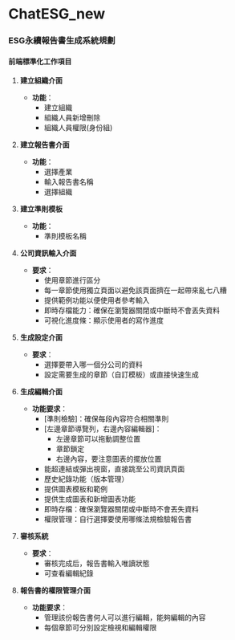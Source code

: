 # ChatESG_new

### ESG永續報告書生成系統規劃

#### 前端標準化工作項目

1. **建立組織介面**

   - **功能**：
     - 建立組織
     - 組織人員新增刪除
     - 組織人員權限(身份組)

2. **建立報告書介面**

   - **功能**：
     - 選擇產業
     - 輸入報告書名稱
     - 選擇組織

3. **建立準則模板**

   - **功能**：
     - 準則模板名稱

4. **公司資訊輸入介面**

   - **要求**：
     - 使用章節進行區分
     - 每一章節使用獨立頁面以避免該頁面擠在一起帶來亂七八糟
     - 提供範例功能以便使用者參考輸入
     - 即時存檔能力：確保在瀏覽器關閉或中斷時不會丟失資料
     - 可視化進度條：顯示使用者的寫作進度

5. **生成設定介面**

   - **要求**：
     - 選擇要帶入哪一個分公司的資料
     - 設定需要生成的章節（自訂模板）或直接快速生成

6. **生成編輯介面**

   - **功能要求**：
     - [準則檢驗]：確保每段內容符合相關準則
     - [左邊章節導覽列，右邊內容編輯器]：
       - 左邊章節可以拖動調整位置
       - 章節鎖定
       - 右邊內容，要注意圖表的擺放位置
     - 能超連結或彈出視窗，直接跳至公司資訊頁面
     - 歷史紀錄功能（版本管理）
     - 提供圖表模板和範例
     - 提供生成圖表和新增圖表功能
     - 即時存檔：確保瀏覽器關閉或中斷時不會丟失資料
     - 權限管理：自行選擇要使用哪條法規檢驗報告書

7. **審核系統**

   - **要求**：
     - 審核完成后，報告書輸入唯讀狀態
     - 可查看編輯紀錄

8. **報告書的權限管理介面**

   - **功能要求**：
     - 管理該份報告書何人可以進行編輯，能夠編輯的內容
     - 每個章節可分別設定檢視和編輯權限
